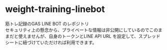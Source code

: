 # weight-training-linebot
筋トレ記録のGAS LINE BOT のレポジトリ \
セキュリティ上の懸念から、プライベートな情報は非公開にしているのでこのままだと使えませんが、自身のトークンとLINE API URL を設定して、スプレッドシートに紐づけていただければ利用できます。
